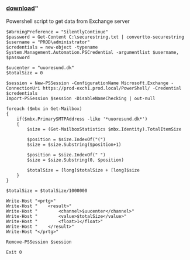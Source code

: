 ﻿---
pid:            4113
parent:         0
children:       
poster:         Nicholas
title:          
date:           2013-04-17 11:45:09
format:         posh
---

# 

### [download](4113.ps1)"

Powershell script to get data from Exchange server

```posh
$WarningPreference = "SilentlyContinue"
$password = Get-Content C:\securestring.txt | convertto-securestring
$username = "PROD\administrator"
$credentials = new-object -typename System.Management.Automation.PSCredential -argumentlist $username, $password

$uucenter = "uuoresund.dk"
$totalSize = 0

$session = New-PSSession -ConfigurationName Microsoft.Exchange -ConnectionUri https://prod-exch1.prod.local/PowerShell/ -Credential $credentials
Import-PSSession $session -DisableNameChecking | out-null

foreach ($mbx in Get-Mailbox) 
{
    if($mbx.PrimarySMTPAddress -like '*uuoresund.dk*')
    {
        $size = (Get-MailboxStatistics $mbx.Identity).TotalItemSize

        $position = $size.IndexOf("(")
        $size = $size.Substring($position+1)

        $position = $size.IndexOf(" ")
        $size = $size.Substring(0, $position)

        $totalSize = [long]$totalSize + [long]$size
    }
}

$totalSize = $totalSize/1000000

Write-Host "<prtg>"
Write-Host "    <result>"
Write-Host "        <channel>$uucenter</channel>"
Write-Host "        <value>$totalSize</value>"
Write-Host "        <float>1</float>"
Write-Host "    </result>"
Write-Host "</prtg>"

Remove-PSSession $session

Exit 0
```
